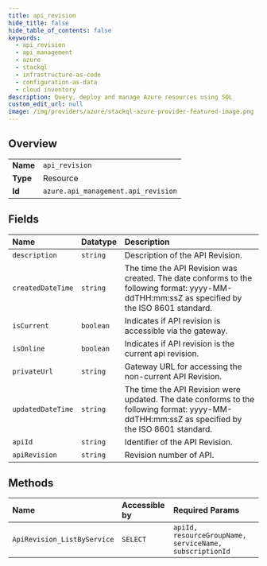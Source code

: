 ```yaml
---
title: api_revision
hide_title: false
hide_table_of_contents: false
keywords:
  - api_revision
  - api_management
  - azure    
  - stackql
  - infrastructure-as-code
  - configuration-as-data
  - cloud inventory
description: Query, deploy and manage Azure resources using SQL
custom_edit_url: null
image: /img/providers/azure/stackql-azure-provider-featured-image.png
---
```

  
    

## Overview
<table><tbody>
<tr><td><b>Name</b></td><td><code>api_revision</code></td></tr>
<tr><td><b>Type</b></td><td>Resource</td></tr>
<tr><td><b>Id</b></td><td><code>azure.api_management.api_revision</code></td></tr>
</tbody></table>

## Fields
| Name | Datatype | Description |
|:-----|:---------|:------------|
| `description` | `string` | Description of the API Revision. |
| `createdDateTime` | `string` | The time the API Revision was created. The date conforms to the following format: yyyy-MM-ddTHH:mm:ssZ as specified by the ISO 8601 standard. |
| `isCurrent` | `boolean` | Indicates if API revision is accessible via the gateway. |
| `isOnline` | `boolean` | Indicates if API revision is the current api revision. |
| `privateUrl` | `string` | Gateway URL for accessing the non-current API Revision. |
| `updatedDateTime` | `string` | The time the API Revision were updated. The date conforms to the following format: yyyy-MM-ddTHH:mm:ssZ as specified by the ISO 8601 standard. |
| `apiId` | `string` | Identifier of the API Revision. |
| `apiRevision` | `string` | Revision number of API. |
## Methods
| Name | Accessible by | Required Params |
|:-----|:--------------|:----------------|
| `ApiRevision_ListByService` | `SELECT` | `apiId, resourceGroupName, serviceName, subscriptionId` |

